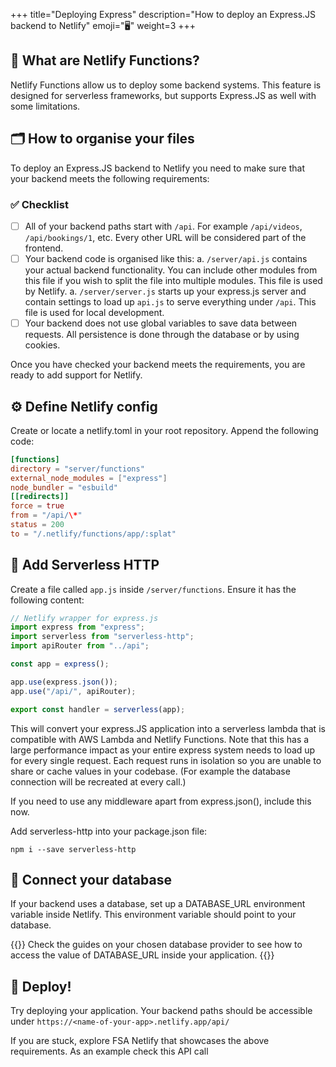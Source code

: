 +++
title="Deploying Express"
description="How to deploy an Express.JS backend to Netlify"
emoji="🖥️"
weight=3
+++

## 🔌 What are Netlify Functions?

Netlify Functions allow us to deploy some backend systems. This feature is designed for serverless frameworks, but supports Express.JS as well with some limitations.

## 🗂️ How to organise your files

To deploy an Express.JS backend to Netlify you need to make sure that your backend meets the following requirements:

### ✅ Checklist

- [ ] All of your backend paths start with `/api`. For example `/api/videos`, `/api/bookings/1`, etc. Every other URL will be considered part of the frontend.
- [ ] Your backend code is organised like this:
      a. `/server/api.js` contains your actual backend functionality. You can include other modules from this file if you wish to split the file into multiple modules. This file is used by Netlify.
      a. `/server/server.js` starts up your express.js server and contain settings to load up `api.js` to serve everything under `/api`. This file is used for local development.
- [ ] Your backend does not use global variables to save data between requests. All persistence is done through the database or by using cookies.

Once you have checked your backend meets the requirements, you are ready to add support for Netlify.

## ⚙️ Define Netlify config

Create or locate a netlify.toml in your root repository. Append the following code:

```toml
[functions]
directory = "server/functions"
external_node_modules = ["express"]
node_bundler = "esbuild"
[[redirects]]
force = true
from = "/api/\*"
status = 200
to = "/.netlify/functions/app/:splat"
```

## 🧰 Add Serverless HTTP

Create a file called `app.js` inside `/server/functions`. Ensure it has the following content:

```js
// Netlify wrapper for express.js
import express from "express";
import serverless from "serverless-http";
import apiRouter from "../api";

const app = express();

app.use(express.json());
app.use("/api/", apiRouter);

export const handler = serverless(app);
```

This will convert your express.JS application into a serverless lambda that is compatible with AWS Lambda and Netlify Functions. Note that this has a large performance impact as your entire express system needs to load up for every single request. Each request runs in isolation so you are unable to share or cache values in your codebase. (For example the database connection will be recreated at every call.)

If you need to use any middleware apart from express.json(), include this now.

Add serverless-http into your package.json file:

```terminal
npm i --save serverless-http
```

## 💾 Connect your database

If your backend uses a database, set up a DATABASE_URL environment variable inside Netlify. This environment variable should point to your database.

{{<note>}}
Check the guides on your chosen database provider to see how to access the value of DATABASE_URL inside your application.
{{</note>}}

## 🚀 Deploy!

Try deploying your application. Your backend paths should be accessible under `https://<name-of-your-app>.netlify.app/api/`

If you are stuck, explore FSA Netlify that showcases the above requirements. As an example check this API call
